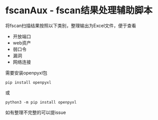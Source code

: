 # fscanAux - fscan结果处理辅助脚本

将fscan扫描结果按照以下类别，整理输出为Excel文件，便于查看
 - 开放端口
 - web资产
 - 弱口令
 - 漏洞
 - 网络连接

需要安装openpyxl包

```
pip install openpyxl
```
或
```
python3 -m pip install openpyxl
```

如有整理不完整的可以提issue
